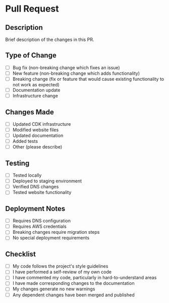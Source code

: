 # Pull Request

## Description
Brief description of the changes in this PR.

## Type of Change
- [ ] Bug fix (non-breaking change which fixes an issue)
- [ ] New feature (non-breaking change which adds functionality)
- [ ] Breaking change (fix or feature that would cause existing functionality to not work as expected)
- [ ] Documentation update
- [ ] Infrastructure change

## Changes Made
- [ ] Updated CDK infrastructure
- [ ] Modified website files
- [ ] Updated documentation
- [ ] Added tests
- [ ] Other (please describe)

## Testing
- [ ] Tested locally
- [ ] Deployed to staging environment
- [ ] Verified DNS changes
- [ ] Tested website functionality

## Deployment Notes
- [ ] Requires DNS configuration
- [ ] Requires AWS credentials
- [ ] Breaking changes require migration steps
- [ ] No special deployment requirements

## Checklist
- [ ] My code follows the project's style guidelines
- [ ] I have performed a self-review of my own code
- [ ] I have commented my code, particularly in hard-to-understand areas
- [ ] I have made corresponding changes to the documentation
- [ ] My changes generate no new warnings
- [ ] Any dependent changes have been merged and published
